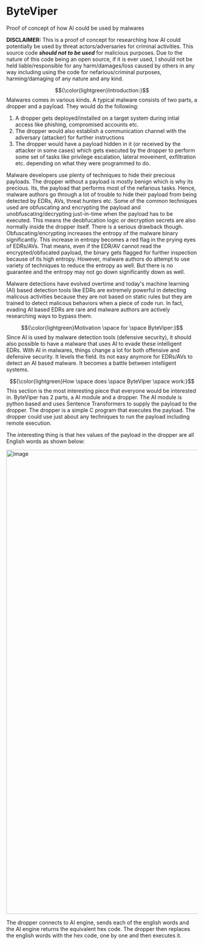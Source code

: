 # ByteViper
Proof of concept of how AI could be used by malwares

**DISCLAIMER:** This is a proof of concept for researching how AI could potentially be used by threat actors/adversaries for criminal activities. This source code **_should not to be used_** for malicious purposes. Due to the nature of this code being an open source, if it is ever used, I should not be held liable/responsible for any harm/damages/loss caused by others in any way including using the code for nefarious/criminal purposes, harming/damaging of any nature and any kind.

$${\color{lightgreen}Introduction:}$$
Malwares comes in various kinds. A typical malware consists of two parts, a dropper and a payload. They would do the following:

1. A dropper gets deployed/installed on a target system during intial access like phishing, compromised accounts etc.
2. The dropper would also establish a communication channel with the adversary (attacker) for further instructions
3. The dropper would have a payload hidden in it (or received by the attacker in some cases) which gets executed by the dropper to perform some set of tasks like privilege escalation, lateral movement, exfiltration etc. depending on what they were programmed to do.

Malware developers use plenty of techniques to hide their precious payloads. The dropper without a payload is mostly benign which is why its precious. Its, the payload that performs most of the nefarious tasks. Hence, malware authors go through a lot of trouble to hide their payload from being detected by EDRs, AVs, threat hunters etc. Some of the common techniques used are obfuscating and encrypting the payload and unobfuscating/decrypting just-in-time when the payload has to be executed. This means the deobfucation logic or decryption secrets are also normally inside the dropper itself. There is a serious drawback though. Obfuscating/encrypting increases the entropy of the malware binary significantly. This increase in entropy becomes a red flag in the prying eyes of EDRs/AVs. That means, even if the EDR/AV cannot read the encrypted/obfucated payload, the binary gets flagged for further inspection because of its high entropy. However, malware authors do attempt to use variety of techniques to reduce the entropy as well. But there is no guarantee and the entropy may not go down significantly down as well.

Malware detections have evolved overtime and today's machine learning (AI) based detection tools like EDRs are extremely powerful in detecting malicous activities because they are not based on static rules but they are trained to detect malicous behaviors when a piece of code run. In fact, evading AI based EDRs are rare and malware authors are actively researching ways to bypass them.

$${\color{lightgreen}Motivation \space for \space ByteViper:}$$
Since AI is used by malware detection tools (defensive security), it should also possible to have a malware that uses AI to evade these intelligent EDRs. With AI in malwares, things change a lot for both offensive and defensive security. It levels the field. Its not easy anymore for EDRs/AVs to detect an AI based malware. It becomes a battle between intelligent systems.

$${\color{lightgreen}How \space does \space ByteViper \space work:}$$
This section is the most interesting piece that everyone would be interested in. ByteViper has 2 parts, a AI module and a dropper. The AI module is python based and uses Sentence Transformers to supply the payload to the dropper. The dropper is a simple C program that executes the payload. The dropper could use just about any techniques to run the payload including remote execution. 

The interesting thing is that hex values of the payload in the dropper are all English words as shown below:

<img width="1222" alt="image" src="https://github.com/ghostpepper108/ByteViper/assets/20723092/cf9eb3ce-14cf-42a0-8b57-cfaf8c2349fc">

The dropper connects to AI engine, sends each of the english words and the AI engine returns the equivalent hex code. The dropper then replaces the english words with the hex code, one by one and then executes it.

